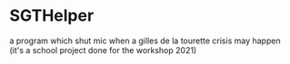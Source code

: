 # SGTHelper
 a program which shut mic when a gilles de la tourette crisis may happen (it's a school project done for the workshop 2021)
